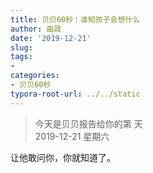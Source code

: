 ```yaml
---
title: 贝贝60秒：谁知孩子会想什么
author: 曲政
date: '2019-12-21'
slug: 
tags:
- 
categories:
- 贝贝60秒
typora-root-url: ../../static
---
```

> 今天是贝贝报告给你的第  天   
> 2019-12-21 星期六 

让他敢问你，你就知道了。